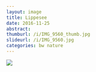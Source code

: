 ```yaml
---
layout: image
title: Lippesee
date: 2016-11-25
abstract:
thumburl: /i/IMG_9560_thumb.jpg
slideurl: /i/IMG_9560.jpg
categories: bw nature
---
```

![]({{site.url}}/i/IMG_9560.jpg)